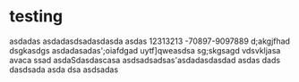 # testing
asdadas
asdadasdsadasdasda
asdas
12313213
-70897-9097889
d;akgjfhad
dsgkasdgs
asdadasadas';oiafdgad
uytf]qweasdsa
sg;skgsagd
vdsvkljasa
avaca
ssad
asdaSdasdascasa
asdsadsadsas'asdadasdasdad
asdas
dads
dasdsada
asda
dsa
asdsadas
